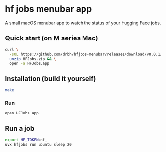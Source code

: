 # hf jobs menubar app

A small macOS menubar app to watch the status of your Hugging Face jobs.

## Quick start (on M series Mac)

```bash
curl \
  -sOL https://github.com/drbh/hfjobs-menubar/releases/download/v0.0.1/HFJobs.zip && \
  unzip HFJobs.zip && \
  open -a HFJobs.app
```

## Installation (build it yourself)

```bash
make
```

### Run

```bash
open HFJobs.app
```

## Run a job

```bash
export HF_TOKEN=hf_
uvx hfjobs run ubuntu sleep 20
```
